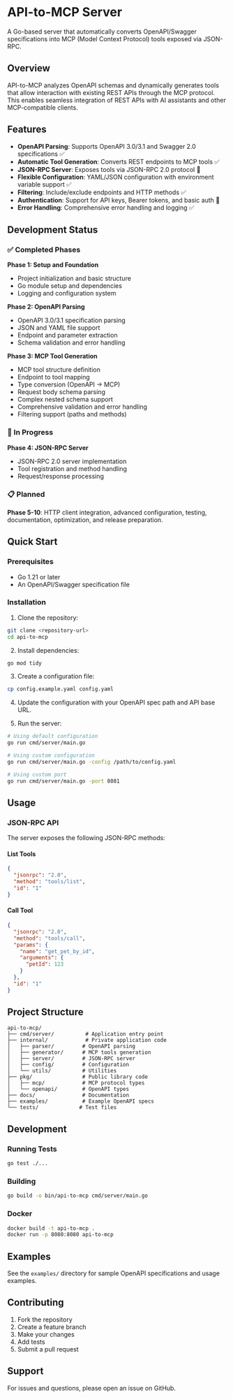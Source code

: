 # API-to-MCP Server

A Go-based server that automatically converts OpenAPI/Swagger specifications into MCP (Model Context Protocol) tools exposed via JSON-RPC.

## Overview

API-to-MCP analyzes OpenAPI schemas and dynamically generates tools that allow interaction with existing REST APIs through the MCP protocol. This enables seamless integration of REST APIs with AI assistants and other MCP-compatible clients.

## Features

- **OpenAPI Parsing**: Supports OpenAPI 3.0/3.1 and Swagger 2.0 specifications ✅
- **Automatic Tool Generation**: Converts REST endpoints to MCP tools ✅
- **JSON-RPC Server**: Exposes tools via JSON-RPC 2.0 protocol 🚧
- **Flexible Configuration**: YAML/JSON configuration with environment variable support ✅
- **Filtering**: Include/exclude endpoints and HTTP methods ✅
- **Authentication**: Support for API keys, Bearer tokens, and basic auth 🚧
- **Error Handling**: Comprehensive error handling and logging ✅

## Development Status

### ✅ Completed Phases

**Phase 1: Setup and Foundation**
- Project initialization and basic structure
- Go module setup and dependencies
- Logging and configuration system

**Phase 2: OpenAPI Parsing**
- OpenAPI 3.0/3.1 specification parsing
- JSON and YAML file support
- Endpoint and parameter extraction
- Schema validation and error handling

**Phase 3: MCP Tool Generation**
- MCP tool structure definition
- Endpoint to tool mapping
- Type conversion (OpenAPI → MCP)
- Request body schema parsing
- Complex nested schema support
- Comprehensive validation and error handling
- Filtering support (paths and methods)

### 🚧 In Progress

**Phase 4: JSON-RPC Server**
- JSON-RPC 2.0 server implementation
- Tool registration and method handling
- Request/response processing

### 📋 Planned

**Phase 5-10**: HTTP client integration, advanced configuration, testing, documentation, optimization, and release preparation.

## Quick Start

### Prerequisites

- Go 1.21 or later
- An OpenAPI/Swagger specification file

### Installation

1. Clone the repository:
```bash
git clone <repository-url>
cd api-to-mcp
```

2. Install dependencies:
```bash
go mod tidy
```

3. Create a configuration file:
```bash
cp config.example.yaml config.yaml
```

4. Update the configuration with your OpenAPI spec path and API base URL.

5. Run the server:
```bash
# Using default configuration
go run cmd/server/main.go

# Using custom configuration
go run cmd/server/main.go -config /path/to/config.yaml

# Using custom port
go run cmd/server/main.go -port 8081
```

## Usage

### JSON-RPC API

The server exposes the following JSON-RPC methods:

#### List Tools
```json
{
  "jsonrpc": "2.0",
  "method": "tools/list",
  "id": "1"
}
```

#### Call Tool
```json
{
  "jsonrpc": "2.0",
  "method": "tools/call",
  "params": {
    "name": "get_pet_by_id",
    "arguments": {
      "petId": 123
    }
  },
  "id": "1"
}
```

## Project Structure

```
api-to-mcp/
├── cmd/server/          # Application entry point
├── internal/            # Private application code
│   ├── parser/         # OpenAPI parsing
│   ├── generator/      # MCP tools generation
│   ├── server/         # JSON-RPC server
│   ├── config/         # Configuration
│   └── utils/          # Utilities
├── pkg/                # Public library code
│   ├── mcp/            # MCP protocol types
│   └── openapi/        # OpenAPI types
├── docs/               # Documentation
├── examples/           # Example OpenAPI specs
└── tests/             # Test files
```

## Development

### Running Tests

```bash
go test ./...
```

### Building

```bash
go build -o bin/api-to-mcp cmd/server/main.go
```

### Docker

```bash
docker build -t api-to-mcp .
docker run -p 8080:8080 api-to-mcp
```

## Examples

See the `examples/` directory for sample OpenAPI specifications and usage examples.

## Contributing

1. Fork the repository
2. Create a feature branch
3. Make your changes
4. Add tests
5. Submit a pull request

## Support

For issues and questions, please open an issue on GitHub.
